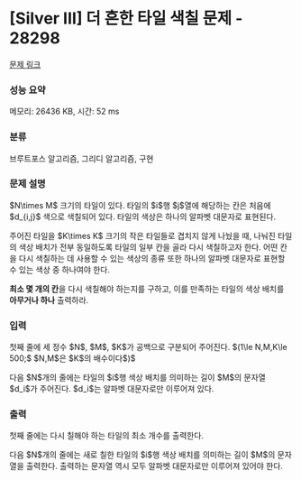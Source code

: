 # [Silver III] 더 흔한 타일 색칠 문제 - 28298 

[문제 링크](https://www.acmicpc.net/problem/28298) 

### 성능 요약

메모리: 26436 KB, 시간: 52 ms

### 분류

브루트포스 알고리즘, 그리디 알고리즘, 구현

### 문제 설명

<p>$N\times M$ 크기의 타일이 있다. 타일의 $i$행 $j$열에 해당하는 칸은 처음에 $d_{i,j}$ 색으로 색칠되어 있다. 타일의 색상은 하나의 알파벳 대문자로 표현된다.</p>

<p>주어진 타일을 $K\times K$ 크기의 작은 타일들로 겹치지 않게 나눴을 때, 나눠진 타일의 색상 배치가 전부 동일하도록 타일의 일부 칸을 골라 다시 색칠하고자 한다. 어떤 칸을 다시 색칠하는 데 사용할 수 있는 색상의 종류 또한 하나의 알파벳 대문자로 표현할 수 있는 색상 중 하나여야 한다.</p>

<p><strong>최소 몇 개의 칸</strong>을 다시 색칠해야 하는지를 구하고, 이를 만족하는 타일의 색상 배치를 <strong>아무거나 하나</strong> 출력하라.</p>

### 입력 

 <p>첫째 줄에 세 정수 $N$, $M$, $K$가 공백으로 구분되어 주어진다. $(1\le N,M,K\le 500;$ $N,M$은 $K$의 배수이다$)$</p>

<p>다음 $N$개의 줄에는 타일의 $i$행 색상 배치를 의미하는 길이 $M$의 문자열 $d_i$가 주어진다. $d_i$는 알파벳 대문자로만 이루어져 있다.</p>

### 출력 

 <p>첫째 줄에는 다시 칠해야 하는 타일의 최소 개수를 출력한다.</p>

<p>다음 $N$개의 줄에는 새로 칠한 타일의 $i$행 색상 배치를 의미하는 길이 $M$의 문자열을 출력한다. 출력하는 문자열 역시 모두 알파벳 대문자로만 이루어져 있어야 한다.</p>


